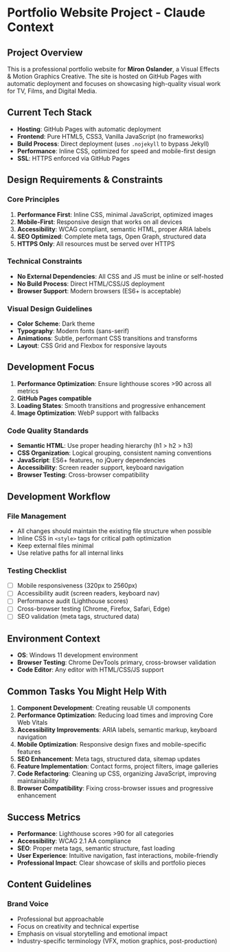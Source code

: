 # Portfolio Website Project - Claude Context

## Project Overview
This is a professional portfolio website for **Miron Oslander**, a Visual Effects & Motion Graphics Creative. The site is hosted on GitHub Pages with automatic deployment and focuses on showcasing high-quality visual work for TV, Films, and Digital Media.

## Current Tech Stack
- **Hosting**: GitHub Pages with automatic deployment
- **Frontend**: Pure HTML5, CSS3, Vanilla JavaScript (no frameworks)
- **Build Process**: Direct deployment (uses `.nojekyll` to bypass Jekyll)
- **Performance**: Inline CSS, optimized for speed and mobile-first design
- **SSL**: HTTPS enforced via GitHub Pages

## Design Requirements & Constraints

### Core Principles
1. **Performance First**: Inline CSS, minimal JavaScript, optimized images
2. **Mobile-First**: Responsive design that works on all devices
3. **Accessibility**: WCAG compliant, semantic HTML, proper ARIA labels
4. **SEO Optimized**: Complete meta tags, Open Graph, structured data
5. **HTTPS Only**: All resources must be served over HTTPS

### Technical Constraints
- **No External Dependencies**: All CSS and JS must be inline or self-hosted
- **No Build Process**: Direct HTML/CSS/JS deployment
- **Browser Support**: Modern browsers (ES6+ is acceptable)

### Visual Design Guidelines
- **Color Scheme**: Dark theme
- **Typography**: Modern fonts (sans-serif) 
- **Animations**: Subtle, performant CSS transitions and transforms
- **Layout**: CSS Grid and Flexbox for responsive layouts

## Development Focus

1. **Performance Optimization**: Ensure lighthouse scores >90 across all metrics
2. **GitHub Pages compatible**
3. **Loading States**: Smooth transitions and progressive enhancement
4. **Image Optimization**: WebP support with fallbacks

### Code Quality Standards
- **Semantic HTML**: Use proper heading hierarchy (h1 > h2 > h3)
- **CSS Organization**: Logical grouping, consistent naming conventions
- **JavaScript**: ES6+ features, no jQuery dependencies
- **Accessibility**: Screen reader support, keyboard navigation
- **Browser Testing**: Cross-browser compatibility

## Development Workflow

### File Management
- All changes should maintain the existing file structure when possible
- Inline CSS in `<style>` tags for critical path optimization
- Keep external files minimal
- Use relative paths for all internal links

### Testing Checklist
- [ ] Mobile responsiveness (320px to 2560px)
- [ ] Accessibility audit (screen readers, keyboard nav)
- [ ] Performance audit (Lighthouse scores)
- [ ] Cross-browser testing (Chrome, Firefox, Safari, Edge)
- [ ] SEO validation (meta tags, structured data)

## Environment Context
- **OS**: Windows 11 development environment
- **Browser Testing**: Chrome DevTools primary, cross-browser validation
- **Code Editor**: Any editor with HTML/CSS/JS support

## Common Tasks You Might Help With
1. **Component Development**: Creating reusable UI components
2. **Performance Optimization**: Reducing load times and improving Core Web Vitals
3. **Accessibility Improvements**: ARIA labels, semantic markup, keyboard navigation
4. **Mobile Optimization**: Responsive design fixes and mobile-specific features
5. **SEO Enhancement**: Meta tags, structured data, sitemap updates
6. **Feature Implementation**: Contact forms, project filters, image galleries
7. **Code Refactoring**: Cleaning up CSS, organizing JavaScript, improving maintainability
8. **Browser Compatibility**: Fixing cross-browser issues and progressive enhancement

## Success Metrics
- **Performance**: Lighthouse scores >90 for all categories
- **Accessibility**: WCAG 2.1 AA compliance
- **SEO**: Proper meta tags, semantic structure, fast loading
- **User Experience**: Intuitive navigation, fast interactions, mobile-friendly
- **Professional Impact**: Clear showcase of skills and portfolio pieces

## Content Guidelines

### Brand Voice
- Professional but approachable
- Focus on creativity and technical expertise
- Emphasis on visual storytelling and emotional impact
- Industry-specific terminology (VFX, motion graphics, post-production)